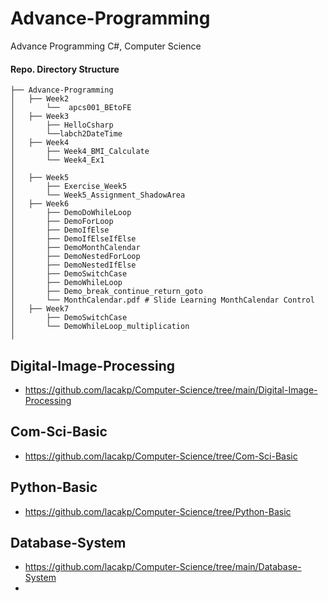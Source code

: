 # Advance-Programming
Advance Programming C#, Computer Science 



#### Repo. Directory Structure

    ├── Advance-Programming
    │   ├── Week2
    │       └──  apcs001_BEtoFE
    │   ├── Week3
    │       ├── HelloCsharp
    │       └──labch2DateTime
    │   ├── Week4
    │       ├── Week4_BMI_Calculate
    │       └── Week4_Ex1
    │
    │   ├── Week5
    │       ├── Exercise_Week5
    │       └── Week5_Assignment_ShadowArea
    │   ├── Week6
    │       ├── DemoDoWhileLoop
    │       ├── DemoForLoop
    │       ├── DemoIfElse
    │       ├── DemoIfElseIfElse
    │       ├── DemoMonthCalendar
    │       ├── DemoNestedForLoop
    │       ├── DemoNestedIfElse
    │       ├── DemoSwitchCase
    │       ├── DemoWhileLoop
    │       ├── Demo_break_continue_return_goto
    │       └── MonthCalendar.pdf # Slide Learning MonthCalendar Control
    │   ├── Week7
    │       ├── DemoSwitchCase
    │       └── DemoWhileLoop_multiplication
    │



## Digital-Image-Processing
- https://github.com/lacakp/Computer-Science/tree/main/Digital-Image-Processing

## Com-Sci-Basic
- https://github.com/lacakp/Computer-Science/tree/Com-Sci-Basic

## Python-Basic
- https://github.com/lacakp/Computer-Science/tree/Python-Basic

##  Database-System
- https://github.com/lacakp/Computer-Science/tree/main/Database-System
- 

<!-- <details>
<summary>Week 10</summary>
<br>


</details> -->
